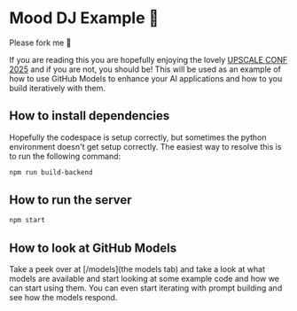 # Mood DJ Example 🎵

Please fork me 🍴

If you are reading this you are hopefully enjoying the lovely [UPSCALE CONF 2025](https://www.upscaleconf.com/) and if you are not, you should be! This will be used as an example of how to use GitHub Models to enhance your AI applications and how to you build iteratively with them.

## How to install dependencies

Hopefully the codespace is setup correctly, but sometimes the python environment doesn't get setup correctly. The easiest way to resolve this is to run the following command:

```bash
npm run build-backend
```

## How to run the server

```bash
npm start
```

## How to look at GitHub Models

Take a peek over at [/models](the models tab) and take a look at what models are available and start looking at some example code and how we can start using them. You can even start iterating with prompt building and see how the models respond.